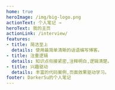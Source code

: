 ```yaml
---
home: true
heroImage: /img/big-logo.png
actionText: 个人笔记 →
heroText: 我的主页
actionLink: /interview/
features:
- title: 简洁至上
  details: 使用最简单清晰的话语编写博客。
- title: 注重逻辑
  details: 知识点衔接紧密,注释明白,逻辑清楚。
- title: 兴趣驱动
  details: 丰富的代码案例,页面效果驱动学习。
footer: DarkerSu的个人笔记
---
```

